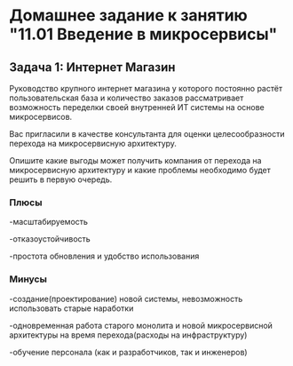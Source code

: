 # Домашнее задание к занятию "11.01 Введение в микросервисы"

## Задача 1: Интернет Магазин

Руководство крупного интернет магазина у которого постоянно растёт пользовательская база и количество заказов рассматривает возможность переделки своей внутренней ИТ системы на основе микросервисов. 

Вас пригласили в качестве консультанта для оценки целесообразности перехода на микросервисную архитектуру. 

Опишите какие выгоды может получить компания от перехода на микросервисную архитектуру и какие проблемы необходимо будет решить в первую очередь.

### Плюсы
-масштабируемость

-отказоустойчивость

-простота обновления и удобство использования



### Минусы
-создание(проектирование) новой системы, невозможность использовать старые наработки

-одновременная работа старого монолита и новой микросервисной архитектуры на время перехода(расходы на инфраструктуру)

-обучение персонала (как и разработчиков, так и инженеров)

